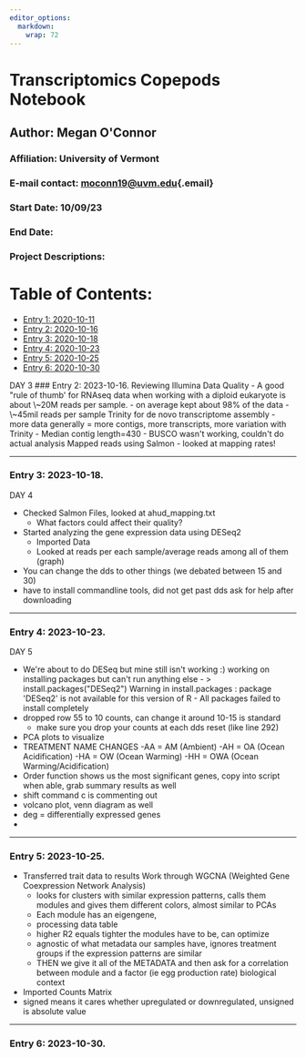 ```yaml
---
editor_options: 
  markdown: 
    wrap: 72
---
```


# Transcriptomics Copepods Notebook

## Author: Megan O'Connor

### Affiliation: University of Vermont

### E-mail contact: [moconn19\@uvm.edu](mailto:moconn19@uvm.edu){.email}

### Start Date: 10/09/23

### End Date:

### Project Descriptions:

# Table of Contents:

-   [Entry 1: 2020-10-11](#id-section1)
-   [Entry 2: 2020-10-16](#id-section2)
-   [Entry 3: 2020-10-18](#id-section3)
-   [Entry 4: 2020-10-23](#id-section4)
-   [Entry 5: 2020-10-25](#id-section5)
-   [Entry 6: 2020-10-30](#id-section6)

<div id='id-section2'/>
DAY 3
### Entry 2: 2023-10-16. Reviewing Illumina Data Quality 
- A good "rule of thumb' for RNAseq data when working with a diploid eukaryote is about \~20M reads per sample. 
- on average kept about 98% of the data 
- \~45mil reads per sample Trinity for de novo transcriptome assembly 
- more data generally = more contigs, more transcripts, more variation with Trinity 
- Median contig length=430 
- BUSCO wasn't working, couldn't do actual analysis Mapped reads using Salmon 
- looked at mapping rates!

------------------------------------------------------------------------

<div id='id-section3'/>

### Entry 3: 2023-10-18.
DAY 4
-   Checked Salmon Files, looked at ahud_mapping.txt
    -   What factors could affect their quality?
-   Started analyzing the gene expression data using DESeq2
    -   Imported Data
    -   Looked at reads per each sample/average reads among all of them
        (graph)
-   You can change the dds to other things (we debated between 15 and
    30)
-   have to install commandline tools, did not get past dds ask for help
    after downloading

------------------------------------------------------------------------

<div id='id-section3'/>

### Entry 4: 2023-10-23.
DAY 5
-   We're about to do DESeq but mine still isn't working :) working on
    installing packages but can't run anything else - \>
    install.packages("DESeq2") Warning in install.packages : package
    'DESeq2' is not available for this version of R - All packages
    failed to install completely
-   dropped row 55 to 10 counts, can change it around 10-15 is standard
      - make sure you drop your counts at each dds reset (like line 292)
-   PCA plots to visualize
-   TREATMENT NAME CHANGES -AA = AM (Ambient) -AH = OA (Ocean
    Acidification) -HA = OW (Ocean Warming) -HH = OWA (Ocean
    Warming/Acidification)
-   Order function shows us the most significant genes, copy into script
    when able, grab summary results as well
- shift command c is commenting out
- volcano plot, venn diagram as well
- deg = differentially expressed genes
- 
------------------------------------------------------------------------

<div id='id-section3'/>

### Entry 5: 2023-10-25.
- Transferred trait data to results
Work through WGCNA (Weighted Gene Coexpression Network Analysis)
    - looks for clusters with similar expression patterns, calls them modules          and gives them different colors, almost similar to PCAs
    - Each module has an eigengene,
    - processing data table
    - higher R2 equals tighter the modules have to be, can optimize
    - agnostic of what metadata our samples have, ignores treatment groups if         the expression patterns are similar
    - THEN we give it all of the METADATA and then ask for a correlation              between module and a factor (ie egg production rate) biological               context
- Imported Counts Matrix
- signed means it cares whether upregulated or downregulated, unsigned is absolute value
------------------------------------------------------------------------

<div id='id-section3'/>

### Entry 6: 2023-10-30.
